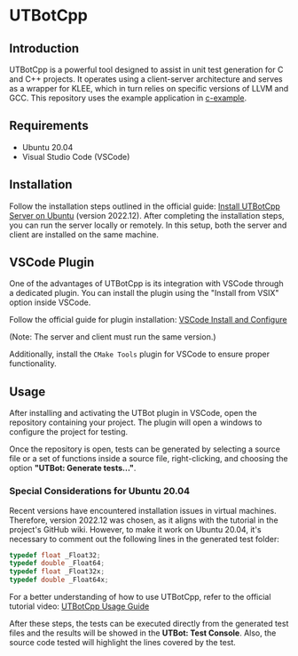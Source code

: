 # UTBotCpp

## Introduction
UTBotCpp is a powerful tool designed to assist in unit test generation for C and C++ projects. It operates using a client-server architecture and serves as a wrapper for KLEE, which in turn relies on specific versions of LLVM and GCC. This repository uses the example application in [c-example](https://github.com/UnitTestBot/UTBotCpp/tree/main/integration-tests/c-example).

## Requirements
- Ubuntu 20.04
- Visual Studio Code (VSCode)

## Installation
Follow the installation steps outlined in the official guide:
[Install UTBotCpp Server on Ubuntu](https://github.com/UnitTestBot/UTBotCpp/wiki/install-server-on-ubuntu) (version 2022.12). After completing the installation steps, you can run the server locally or remotely. In this setup, both the server and client are installed on the same machine.

## VSCode Plugin
One of the advantages of UTBotCpp is its integration with VSCode through a dedicated plugin. You can install the plugin using the "Install from VSIX" option inside VSCode.

Follow the official guide for plugin installation:
[VSCode Install and Configure](https://github.com/UnitTestBot/UTBotCpp/wiki/vscode-install-and-configure)

(Note: The server and client must run the same version.)

Additionally, install the `CMake Tools` plugin for VSCode to ensure proper functionality.

## Usage
After installing and activating the UTBot plugin in VSCode, open the repository containing your project. The plugin will open a windows to configure the project for testing.

Once the repository is open, tests can be generated by selecting a source file or a set of functions inside a source file, right-clicking, and choosing the option **"UTBot: Generate tests..."**.

### Special Considerations for Ubuntu 20.04
Recent versions have encountered installation issues in virtual machines. Therefore, version 2022.12 was chosen, as it aligns with the tutorial in the project's GitHub wiki. However, to make it work on Ubuntu 20.04, it's necessary to comment out the following lines in the generated test folder:
```c
typedef float _Float32;
typedef double _Float64;
typedef float _Float32x;
typedef double _Float64x;
```

For a better understanding of how to use UTBotCpp, refer to the official tutorial video:
[UTBotCpp Usage Guide](https://www.youtube.com/watch?v=bDJyWEeYhvk)

After these steps, the tests can be executed directly from the generated test files and the results will be showed in the **UTBot: Test Console**. Also, the source code tested will highlight the lines covered by the test.

